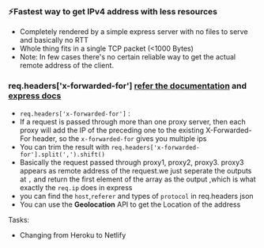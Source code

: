 ### ⚡Fastest way to get IPv4 address with less resources


- Completely rendered by a simple express server with no files to serve and basically no RTT
- Whole thing fits in a single TCP packet (<1000 Bytes)
- Note: In few cases there's no certain reliable way to get the actual remote address of the client.


### req.headers['x-forwarded-for'] [refer the documentation](https://www.rfc-editor.org/rfc/rfc7239#page-6) and [express docs](http://expressjs.com/en/api.html#req.ip)
- `req.headers['x-forwarded-for']` : 
- If a request is passed through more than one proxy server, then each proxy will add the IP of the preceding one to the existing X-Forwarded-For header, so the `x-forwarded-for` gives you multiple ips
- You can trim the result with `req.headers['x-forwarded-for'].split(',').shift()`
- Basically the request passed through proxy1, proxy2, proxy3. proxy3 appears as remote address of the request.we just seperate the outputs at `,` and return the first element of the array as the output ,which is what exactly the `req.ip` does in express
- you can find the `host`,`referer`  and types of `protocol` in req.headers json
- You can use the **Geolocation** API to get the Location of the address

Tasks:
+ Changing from Heroku to Netlify
